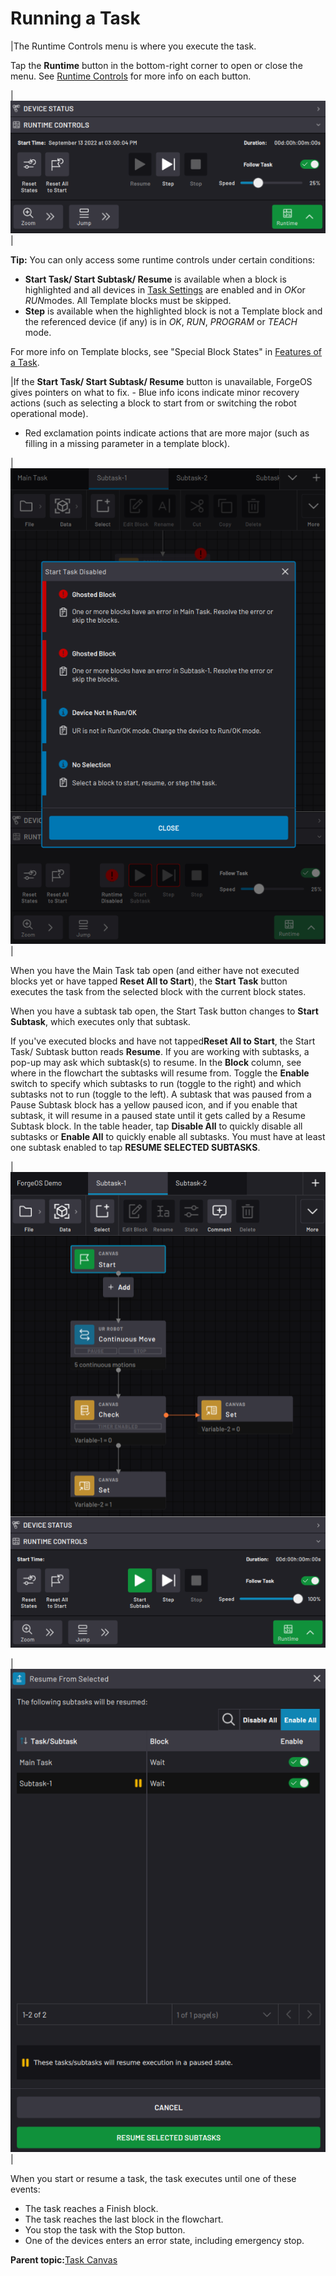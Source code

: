 # Running a Task

|The Runtime Controls menu is where you execute the task.

Tap the **Runtime** button in the bottom-right corner to open or close the menu. See [Runtime Controls](TaskCanvasOverview.md) for more info on each button.

|![](../Images/TaskCanvas/RuntimeControls.png)|

**Tip:** You can only access some runtime controls under certain conditions:

-   **Start Task/ Start Subtask/ Resume** is available when a block is highlighted and all devices in [Task Settings](TaskSettings.md) are enabled and in *OK*or *RUN*modes. All Template blocks must be skipped.
-   **Step** is available when the highlighted block is not a Template block and the referenced device \(if any\) is in *OK*, *RUN*, *PROGRAM* or *TEACH* mode.

For more info on Template blocks, see "Special Block States" in [Features of a Task](FeaturesOfATask.md).

|If the **Start Task/ Start Subtask/ Resume** button is unavailable, ForgeOS gives pointers on what to fix. -   Blue info icons indicate minor recovery actions \(such as selecting a block to start from or switching the robot operational mode\).

-   Red exclamation points indicate actions that are more major \(such as filling in a missing parameter in a template block\).

|![](../Images/TaskCanvas/RuntimeControls-StartTaskDisabled.png)|

When you have the Main Task tab open \(and either have not executed blocks yet or have tapped **Reset All to Start**\), the **Start Task** button executes the task from the selected block with the current block states.

When you have a subtask tab open, the Start Task button changes to **Start Subtask**, which executes only that subtask.

If you've executed blocks and have not tapped**Reset All to Start**, the Start Task/ Subtask button reads **Resume**. If you are working with subtasks, a pop-up may ask which subtask\(s\) to resume. In the **Block** column, see where in the flowchart the subtasks will resume from. Toggle the **Enable** switch to specify which subtasks to run \(toggle to the right\) and which subtasks not to run \(toggle to the left\). A subtask that was paused from a Pause Subtask block has a yellow paused icon, and if you enable that subtask, it will resume in a paused state until it gets called by a Resume Subtask block. In the table header, tap **Disable All** to quickly disable all subtasks or **Enable All** to quickly enable all subtasks. You must have at least one subtask enabled to tap **RESUME SELECTED SUBTASKS**.

|![](../Images/TaskCanvas/RuntimeControls-Full.png)

|![](../Images/TaskCanvas/RuntimeControls-ResumeFromSelected.png)|

When you start or resume a task, the task executes until one of these events:

-   The task reaches a Finish block.
-   The task reaches the last block in the flowchart.
-   You stop the task with the Stop button.
-   One of the devices enters an error state, including emergency stop.

**Parent topic:**[Task Canvas](../TaskCanvas/TaskCanvasOverview.md)

